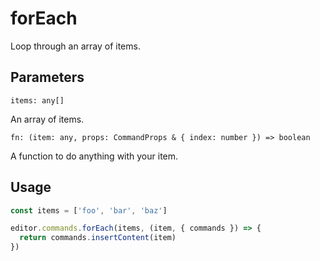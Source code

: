 # forEach
Loop through an array of items.

## Parameters
`items: any[]`

An array of items.

`fn: (item: any, props: CommandProps & { index: number }) => boolean`

A function to do anything with your item.

## Usage
```js
const items = ['foo', 'bar', 'baz']

editor.commands.forEach(items, (item, { commands }) => {
  return commands.insertContent(item)
})
```
